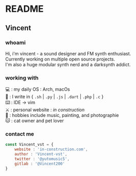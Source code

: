 # README

## Vincent

### whoami

 
Hi, i'm vincent - a sound designer and FM synth enthusiast.   
Currently working on multiple open source projects.    
I'm also a huge modular synth nerd and a darksynth addict.  

### working with

 
💻 : my daily OS : Arch, macOs   
🚀 : I write in { `.sh` | `.py` | `.js` | `.dart` | `.php` | `.c` }   
⌨️ : IDE → vim    
⚔️ : personal website : *in construction*   
🎹 : hobbies include music, painting, and photographie   
🐱 : cat owner and pet lover   

### contact me

```jsx
const Vincent_vst = {
	website : 'in-construction.com',
	author : 'Vincent-vst',
	twitter : '@yutomusic5', 
	gitlab : '@Vincent200'
}
```

